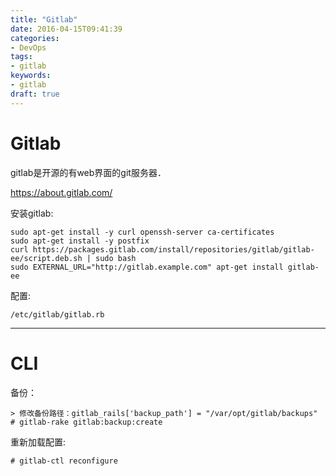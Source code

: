 ```yaml
---
title: "Gitlab"
date: 2016-04-15T09:41:39
categories:
- DevOps
tags:
- gitlab
keywords:
- gitlab
draft: true
---
```


# Gitlab

gitlab是开源的有web界面的git服务器．

<https://about.gitlab.com/>

安装gitlab:

    sudo apt-get install -y curl openssh-server ca-certificates
    sudo apt-get install -y postfix
    curl https://packages.gitlab.com/install/repositories/gitlab/gitlab-ee/script.deb.sh | sudo bash
    sudo EXTERNAL_URL="http://gitlab.example.com" apt-get install gitlab-ee

配置:

    /etc/gitlab/gitlab.rb

***

# CLI

备份：

    > 修改备份路径：gitlab_rails['backup_path'] = "/var/opt/gitlab/backups"
    # gitlab-rake gitlab:backup:create

重新加载配置:

    # gitlab-ctl reconfigure
